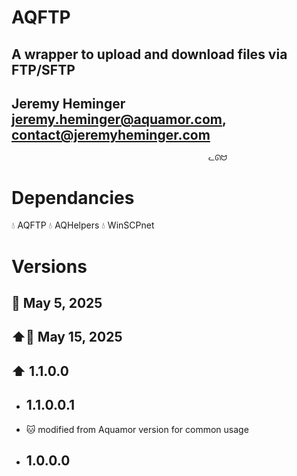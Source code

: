 # AQFTP
## A wrapper to upload and download files via FTP/SFTP
## Jeremy Heminger <jeremy.heminger@aquamor.com>, <contact@jeremyheminger.com>

                                                ᓚᘏᗢ

# Dependancies
💧 AQFTP
💧 AQHelpers
💧 WinSCPnet

# Versions

## 📅 May 5, 2025
## ⬆️📅 May 15, 2025
## ⬆️ 1.1.0.0

* ## 1.1.0.0.1
*   🐱 modified from Aquamor version for common usage
* ## 1.0.0.0